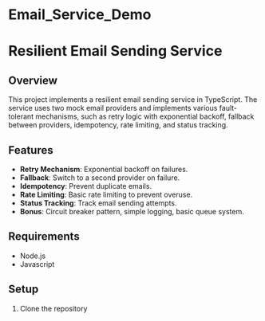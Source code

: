 # Email_Service_Demo
# Resilient Email Sending Service

## Overview

This project implements a resilient email sending service in TypeScript. The service uses two mock email providers and implements various fault-tolerant mechanisms, such as retry logic with exponential backoff, fallback between providers, idempotency, rate limiting, and status tracking.

## Features

- **Retry Mechanism**: Exponential backoff on failures.
- **Fallback**: Switch to a second provider on failure.
- **Idempotency**: Prevent duplicate emails.
- **Rate Limiting**: Basic rate limiting to prevent overuse.
- **Status Tracking**: Track email sending attempts.
- **Bonus**: Circuit breaker pattern, simple logging, basic queue system.

## Requirements

- Node.js
- Javascript

## Setup

1. Clone the repository
